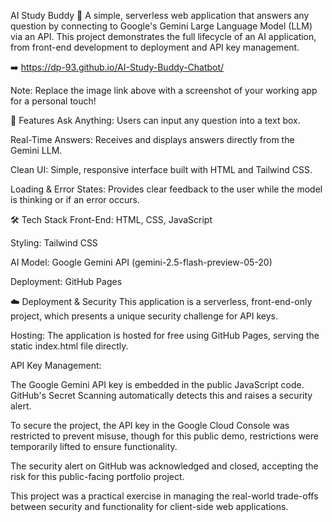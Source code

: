 AI Study Buddy 🧠
A simple, serverless web application that answers any question by connecting to Google's Gemini Large Language Model (LLM) via an API. This project demonstrates the full lifecycle of an AI application, from front-end development to deployment and API key management.

➡️ https://dp-93.github.io/AI-Study-Buddy-Chatbot/

Note: Replace the image link above with a screenshot of your working app for a personal touch!

🚀 Features
Ask Anything: Users can input any question into a text box.

Real-Time Answers: Receives and displays answers directly from the Gemini LLM.

Clean UI: Simple, responsive interface built with HTML and Tailwind CSS.

Loading & Error States: Provides clear feedback to the user while the model is thinking or if an error occurs.

🛠️ Tech Stack
Front-End: HTML, CSS, JavaScript

Styling: Tailwind CSS

AI Model: Google Gemini API (gemini-2.5-flash-preview-05-20)

Deployment: GitHub Pages

☁️ Deployment & Security
This application is a serverless, front-end-only project, which presents a unique security challenge for API keys.

Hosting: The application is hosted for free using GitHub Pages, serving the static index.html file directly.

API Key Management:

The Google Gemini API key is embedded in the public JavaScript code. GitHub's Secret Scanning automatically detects this and raises a security alert.

To secure the project, the API key in the Google Cloud Console was restricted to prevent misuse, though for this public demo, restrictions were temporarily lifted to ensure functionality.

The security alert on GitHub was acknowledged and closed, accepting the risk for this public-facing portfolio project.

This project was a practical exercise in managing the real-world trade-offs between security and functionality for client-side web applications.
